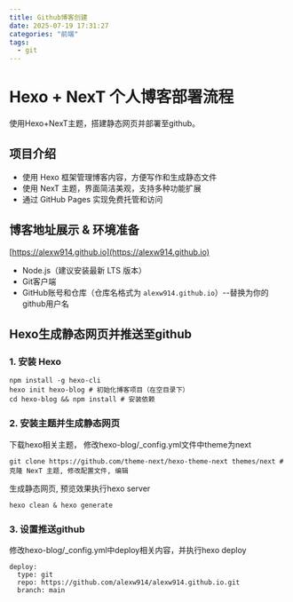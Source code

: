 ```yaml
---
title: Github博客创建
date: 2025-07-19 17:31:27
categories: "前端"
tags:
  - git
---
```


# Hexo + NexT 个人博客部署流程

使用Hexo+NexT主题，搭建静态网页并部署至github。


## 项目介绍

- 使用 Hexo 框架管理博客内容，方便写作和生成静态文件
- 使用 NexT 主题，界面简洁美观，支持多种功能扩展
- 通过 GitHub Pages 实现免费托管和访问

## 博客地址展示 & 环境准备

[https://alexw914.github.io](https://alexw914.github.io)
- Node.js（建议安装最新 LTS 版本）
- Git客户端
- GitHub账号和仓库（仓库名格式为 `alexw914.github.io`）--替换为你的github用户名

## Hexo生成静态网页并推送至github
### 1. 安装 Hexo

```
npm install -g hexo-cli
hexo init hexo-blog # 初始化博客项目（在空目录下）
cd hexo-blog && npm install # 安装依赖
```

### 2. 安装主题并生成静态网页
下载hexo相关主题， 修改hexo-blog/_config.yml文件中theme为next
```
git clone https://github.com/theme-next/hexo-theme-next themes/next # 克隆 NexT 主题, 修改配置文件, 编辑
```
生成静态网页, 预览效果执行hexo server
```
hexo clean & hexo generate
```

### 3. 设置推送github

修改hexo-blog/_config.yml中deploy相关内容，并执行hexo deploy
```
deploy:
  type: git
  repo: https://github.com/alexw914/alexw914.github.io.git
  branch: main 
```